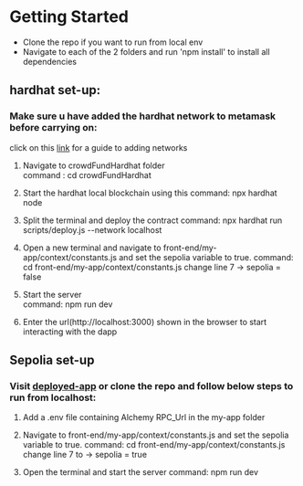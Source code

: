 # Getting Started
- Clone the repo if you want to run from local env
- Navigate to each of the 2 folders and run 'npm install' to install all dependencies

## hardhat set-up:
### Make sure u have added the hardhat network to metamask before carrying on:
click on this [link](https://medium.com/@kaishinaw/connecting-metamask-with-a-local-hardhat-network-7d8cea604dc6) for a guide to adding networks

1. Navigate to crowdFundHardhat folder  
    command : cd crowdFundHardhat

2. Start the hardhat local blockchain using this command: 
    npx hardhat node

3. Split the terminal and deploy the contract
    command: npx hardhat run scripts/deploy.js --network localhost

4. Open a new terminal and navigate to front-end/my-app/context/constants.js and set the sepolia variable to true. 
     command: cd front-end/my-app/context/constants.js
     change line 7 -> sepolia = false

5. Start the server    
     command: npm run dev

6. Enter the url(http://localhost:3000) shown in the browser to start interacting with the dapp 


## Sepolia set-up
### Visit [deployed-app](https://crowd-fund-dapp-five.vercel.app/) or clone the repo and follow below steps to run from localhost:
1. Add a .env file containing Alchemy RPC_Url in the my-app folder

2. Navigate to front-end/my-app/context/constants.js and set the sepolia variable to true.
     command: cd front-end/my-app/context/constants.js
     change line 7 to -> sepolia = true

3. Open the terminal and start the server 
    command: npm run dev








